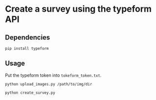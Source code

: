# Create a survey using the typeform API

## Dependencies

    pip install typeform


## Usage

Put the typeform token into `tokeform_token.txt`.

    python upload_images.py /path/to/img/dir

    python create_survey.py
